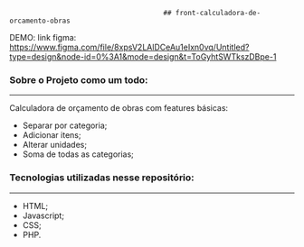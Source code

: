                                           ## front-calculadora-de-orcamento-obras

DEMO:
link figma: https://www.figma.com/file/8xpsV2LAlDCeAu1eIxn0vq/Untitled?type=design&node-id=0%3A1&mode=design&t=ToGyhtSWTkszDBpe-1
### Sobre o Projeto como um todo:
____________________________________________________________

Calculadora de orçamento de obras com features básicas:
- Separar por categoria;
- Adicionar itens;
- Alterar unidades;
- Soma de todas as categorias;

### Tecnologias utilizadas nesse repositório:
____________________________________________________________

- HTML;
- Javascript;
- CSS;
- PHP.
